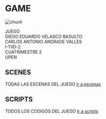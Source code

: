 # GAME

![chunli](https://github.com/user-attachments/assets/498dd678-1a93-4a53-b6a7-f9adfdac3784)


JUEGO\
DIEGO EDUARDO VELASCO BASULTO\
CARLOS ANTONIO ANDRADE VALLES\
I-TIID-2\
CUATRIMESTRE 2\
UPEN

## SCENES 
TODAS LAS ESCENAS DEL JUEGO
[Ir a escenas](https://github.com/DVelasco9/game/tree/master/SCENES)

## SCRIPTS 
TODOS LOS CODIGOS DEL JUEGO
[Ir a scripts](https://github.com/DVelasco9/game/tree/master/SCRIPTS)
